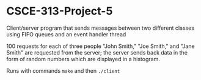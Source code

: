 # CSCE-313-Project-5
Client/server program that sends messages between two different classes using FIFO queues and an event handler thread

100 requests for each of three people "John Smith," "Joe Smith," and "Jane Smith" are requested from the server; the server sends back data in the form of random numbers which are displayed in a histogram.

Runs with commands `make` and then `./client`
